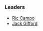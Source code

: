 ### Leaders

* [Ric Campo](mailto:ric.campo@owasp.org)
* [Jack Gifford](mailto:jack.gifford@owasp.org)



